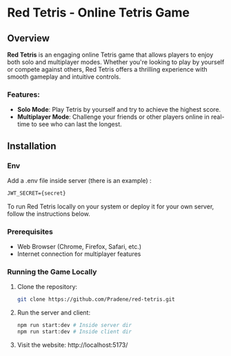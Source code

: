 # Red Tetris - Online Tetris Game

## Overview

**Red Tetris** is an engaging online Tetris game that allows players to enjoy both solo and multiplayer modes. Whether you're looking to play by yourself or compete against others, Red Tetris offers a thrilling experience with smooth gameplay and intuitive controls. 

### Features:
- **Solo Mode**: Play Tetris by yourself and try to achieve the highest score.
- **Multiplayer Mode**: Challenge your friends or other players online in real-time to see who can last the longest.

## Installation

### Env

Add a .env file inside server (there is an example) :

```txt
JWT_SECRET={secret}
```

To run Red Tetris locally on your system or deploy it for your own server, follow the instructions below.

### Prerequisites

- Web Browser (Chrome, Firefox, Safari, etc.)
- Internet connection for multiplayer features

### Running the Game Locally

1. Clone the repository:
   ```bash
   git clone https://github.com/Pradene/red-tetris.git
2. Run the server and client:
    ```bash
   npm run start:dev # Inside server dir
   npm run start:dev # Inside client dir
3. Visit the website: http://localhost:5173/